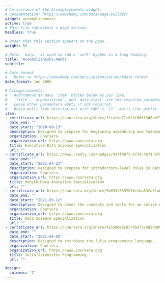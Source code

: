 ```yaml
---
# An instance of the Accomplishments widget.
# Documentation: https://wowchemy.com/docs/page-builder/
widget: accomplishments
active: true
# This file represents a page section.
headless: true

# Order that this section appears on the page.
weight: 50

# Note: `&shy;` is used to add a 'soft' hyphen in a long heading.
title: 'Accomplish&shy;ments'
subtitle:

# Date format
#   Refer to https://wowchemy.com/docs/customization/#date-format
date_format: Jan 2006

# Accomplishments.
#   Add/remove as many `item` blocks below as you like.
#   `title`, `organization`, and `date_start` are the required parameters.
#   Leave other parameters empty if not required.
#   Begin multi-line descriptions with YAML's `|2-` multi-line prefix.
item:
- certificate_url: https://coursera.org/share/f2cafae71c6c2c60ff9d8eb733728f66
  date_end: ""
  date_start: "2020-09-13"
  description: Designed to prepare for beginning assembling and leading a data science enterprise.
  organization: Coursera
  organization_url: https://www.coursera.org
  title: Executive Data Science Specialization
  url: ""
- certificate_url: https://www.credly.com/badges/937f88f5-5f34-4671-87d4-ace5eae88015/public_url
  date_end: ""
  date_start: "2021-04-23"
  description: Designed to prepare for introductory-level roles in Data Analytics
  organization: Coursera
  organization_url: https://www.coursera.org
  title: Google Data Analytics Specialization
  url: ""
- certificate_url: https://coursera.org/share/9b093f3597674feba832a31a057bed73
  date_end: ""
  date_start: "2021-05-12"
  description: Designed to cover the concepts and tools for an entire data science pipeline.
  organization: Coursera
  organization_url: https://www.coursera.org
  title: Data Science Specialization
  url: ""
- certificate_url: https://coursera.org/share/42550d06c05745af27e83d099d5158b1
  date_end: ""
  date_start: "2021-06-05"
  description: Designed to introduce the Julia programming language.
  organization: Coursera
  organization_url: https://www.coursera.org
  title: Julia Scientific Programming
  url: ""

design:
  columns: '2' 
---
```


